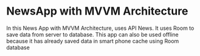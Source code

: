 # NewsApp with MVVM Architecture

In this News App with MVVM Architecture, uses API News. It uses Room to save data from server to database. This app can also be used offline because it has already saved data in smart phone cache using Room database
